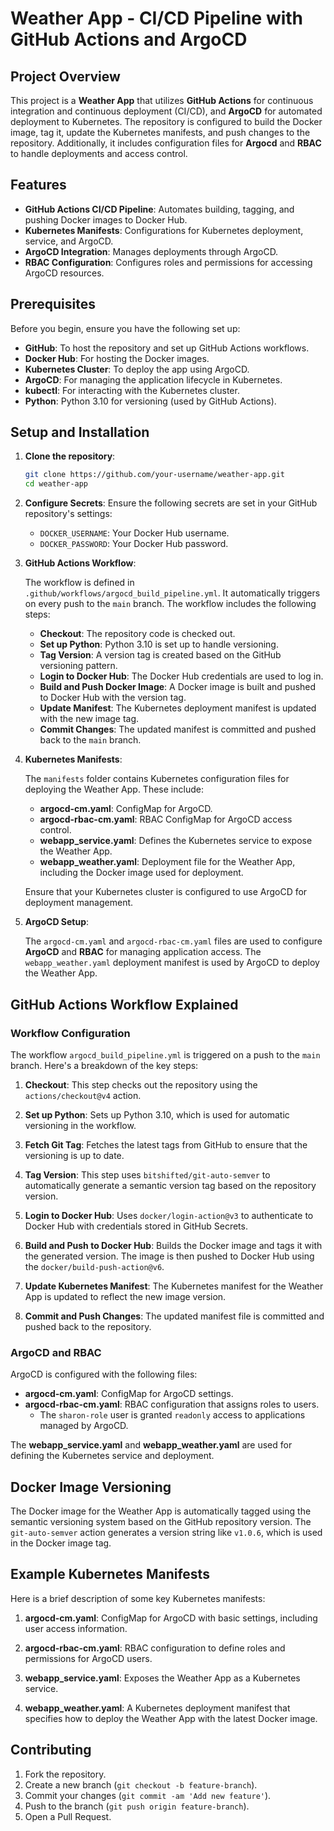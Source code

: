 # Weather App - CI/CD Pipeline with GitHub Actions and ArgoCD

## Project Overview

This project is a **Weather App** that utilizes **GitHub Actions** for continuous integration and continuous deployment (CI/CD), and **ArgoCD** for automated deployment to Kubernetes. The repository is configured to build the Docker image, tag it, update the Kubernetes manifests, and push changes to the repository. Additionally, it includes configuration files for **Argocd** and **RBAC** to handle deployments and access control.

## Features

- **GitHub Actions CI/CD Pipeline**: Automates building, tagging, and pushing Docker images to Docker Hub.
- **Kubernetes Manifests**: Configurations for Kubernetes deployment, service, and ArgoCD.
- **ArgoCD Integration**: Manages deployments through ArgoCD.
- **RBAC Configuration**: Configures roles and permissions for accessing ArgoCD resources.

## Prerequisites

Before you begin, ensure you have the following set up:

- **GitHub**: To host the repository and set up GitHub Actions workflows.
- **Docker Hub**: For hosting the Docker images.
- **Kubernetes Cluster**: To deploy the app using ArgoCD.
- **ArgoCD**: For managing the application lifecycle in Kubernetes.
- **kubectl**: For interacting with the Kubernetes cluster.
- **Python**: Python 3.10 for versioning (used by GitHub Actions).

## Setup and Installation

1. **Clone the repository**:

    ```bash
    git clone https://github.com/your-username/weather-app.git
    cd weather-app
    ```

2. **Configure Secrets**: Ensure the following secrets are set in your GitHub repository's settings:
    - `DOCKER_USERNAME`: Your Docker Hub username.
    - `DOCKER_PASSWORD`: Your Docker Hub password.

3. **GitHub Actions Workflow**:

    The workflow is defined in `.github/workflows/argocd_build_pipeline.yml`. It automatically triggers on every push to the `main` branch. The workflow includes the following steps:
    - **Checkout**: The repository code is checked out.
    - **Set up Python**: Python 3.10 is set up to handle versioning.
    - **Tag Version**: A version tag is created based on the GitHub versioning pattern.
    - **Login to Docker Hub**: The Docker Hub credentials are used to log in.
    - **Build and Push Docker Image**: A Docker image is built and pushed to Docker Hub with the version tag.
    - **Update Manifest**: The Kubernetes deployment manifest is updated with the new image tag.
    - **Commit Changes**: The updated manifest is committed and pushed back to the `main` branch.

4. **Kubernetes Manifests**:

    The `manifests` folder contains Kubernetes configuration files for deploying the Weather App. These include:
    
    - **argocd-cm.yaml**: ConfigMap for ArgoCD.
    - **argocd-rbac-cm.yaml**: RBAC ConfigMap for ArgoCD access control.
    - **webapp_service.yaml**: Defines the Kubernetes service to expose the Weather App.
    - **webapp_weather.yaml**: Deployment file for the Weather App, including the Docker image used for deployment.

    Ensure that your Kubernetes cluster is configured to use ArgoCD for deployment management.

5. **ArgoCD Setup**:

    The `argocd-cm.yaml` and `argocd-rbac-cm.yaml` files are used to configure **ArgoCD** and **RBAC** for managing application access. The `webapp_weather.yaml` deployment manifest is used by ArgoCD to deploy the Weather App.

## GitHub Actions Workflow Explained

### Workflow Configuration

The workflow `argocd_build_pipeline.yml` is triggered on a push to the `main` branch. Here's a breakdown of the key steps:

1. **Checkout**: This step checks out the repository using the `actions/checkout@v4` action.
   
2. **Set up Python**: Sets up Python 3.10, which is used for automatic versioning in the workflow.
   
3. **Fetch Git Tag**: Fetches the latest tags from GitHub to ensure that the versioning is up to date.
   
4. **Tag Version**: This step uses `bitshifted/git-auto-semver` to automatically generate a semantic version tag based on the repository version.
   
5. **Login to Docker Hub**: Uses `docker/login-action@v3` to authenticate to Docker Hub with credentials stored in GitHub Secrets.
   
6. **Build and Push to Docker Hub**: Builds the Docker image and tags it with the generated version. The image is then pushed to Docker Hub using the `docker/build-push-action@v6`.
   
7. **Update Kubernetes Manifest**: The Kubernetes manifest for the Weather App is updated to reflect the new image version.
   
8. **Commit and Push Changes**: The updated manifest file is committed and pushed back to the repository.

### ArgoCD and RBAC

ArgoCD is configured with the following files:

- **argocd-cm.yaml**: ConfigMap for ArgoCD settings.
- **argocd-rbac-cm.yaml**: RBAC configuration that assigns roles to users.
    - The `sharon-role` user is granted `readonly` access to applications managed by ArgoCD.

The **webapp_service.yaml** and **webapp_weather.yaml** are used for defining the Kubernetes service and deployment.

## Docker Image Versioning

The Docker image for the Weather App is automatically tagged using the semantic versioning system based on the GitHub repository version. The `git-auto-semver` action generates a version string like `v1.0.6`, which is used in the Docker image tag.

## Example Kubernetes Manifests

Here is a brief description of some key Kubernetes manifests:

1. **argocd-cm.yaml**:
    ConfigMap for ArgoCD with basic settings, including user access information.

2. **argocd-rbac-cm.yaml**:
    RBAC configuration to define roles and permissions for ArgoCD users.

3. **webapp_service.yaml**:
    Exposes the Weather App as a Kubernetes service.

4. **webapp_weather.yaml**:
    A Kubernetes deployment manifest that specifies how to deploy the Weather App with the latest Docker image.

## Contributing

1. Fork the repository.
2. Create a new branch (`git checkout -b feature-branch`).
3. Commit your changes (`git commit -am 'Add new feature'`).
4. Push to the branch (`git push origin feature-branch`).
5. Open a Pull Request.
